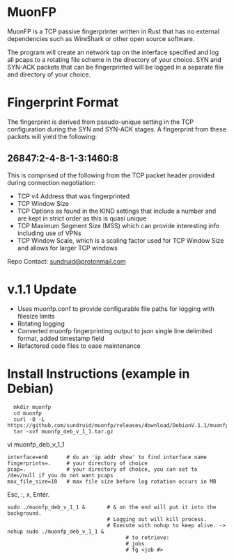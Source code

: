 # MuonFP
MuonFP is a TCP passive fingerprinter written in Rust that has no external dependencies such as WireShark or other open source software.  

The program will create an network tap on the interface specified and log all pcaps to a rotating file scheme in the directory of your choice. SYN and SYN-ACK packets that can be fingerprinted will be logged in a separate file and directory of your choice.

# Fingerprint Format
The fingerprint is derived from pseudo-unique setting in the TCP configuration during the SYN and SYN-ACK stages. A fingerprint from these packets will yield the following:

## **26847:2-4-8-1-3:1460:8**  


This is comprised of the following from the TCP packet header provided during connection negotiation:  

- TCP v4 Address that was fingerprinted  
- TCP Window Size  
- TCP Options as found in the KIND settings that include a number and are kept in strict order as this is quasi unique
- TCP Maximum Segment Size (MSS) which can provide interesting info including use of VPNs
- TCP Window Scale, which is a scaling factor used for TCP Window Size and allows for larger TCP windows

Repo Contact: sundruid@protonmail.com

# v.1.1 Update

- Uses muonfp.conf to provide configurable file paths for logging with filesize limits
- Rotating logging
- Converted muonfp fingerprinting output to json single line delimited format, added timestamp field
- Refactored code files to ease maintenance

# Install Instructions (example in Debian)

      mkdir muonfp  
      cd muonfp   
      curl -O -L https://github.com/sundruid/muonfp/releases/download/DebianV.1.1/muonfp_deb_v_1_1.tar.gz 
      tar -xvf muonfp_deb_v_1_1.tar.gz  
   
vi muonfp_deb_v_1_1

    interface=en0      # do an 'ip addr show' to find interface name
    fingerprints=.     # your directory of choice
    pcap=.             # your directory of choice, you can set to /dev/null if you do not want pcaps
    max_file_size=10   # max file size before log rotation occurs in MB

Esc, :, x, Enter. 

    sudo ./muonfp_deb_v_1_1 &       # & on the end will put it into the background. 
                                    # Logging out will kill process. 
                                    # Execute with nohup to keep alive. -> nohup sudo ./muonfp_deb_v_1_1 &
                                          # to retrieve:
                                          # jobs
                                          # fg <job #>
